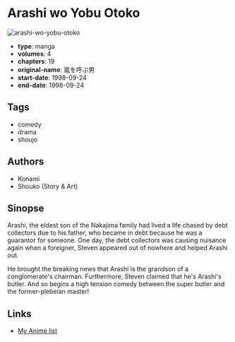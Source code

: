 # Arashi wo Yobu Otoko

![arashi-wo-yobu-otoko](https://cdn.myanimelist.net/images/manga/2/181481.jpg)

-   **type**: manga
-   **volumes**: 4
-   **chapters**: 19
-   **original-name**: 嵐を呼ぶ男
-   **start-date**: 1998-09-24
-   **end-date**: 1998-09-24

## Tags

-   comedy
-   drama
-   shoujo

## Authors

-   Konami
-   Shouko (Story & Art)

## Sinopse

Arashi, the eldest son of the Nakajima family had lived a life chased by debt collectors due to his father, who became in debt because he was a guarantor for someone. One day, the debt collectors was causing nuisance again when a foreigner, Steven appeared out of nowhere and helped Arashi out.

He brought the breaking news that Arashi is the grandson of a conglomerate's chairman. Furthermore, Steven claimed that he's Arashi's butler. And so begins a high tension comedy between the super butler and the former-plebeian master!

## Links

-   [My Anime list](https://myanimelist.net/manga/100212/Arashi_wo_Yobu_Otoko)
